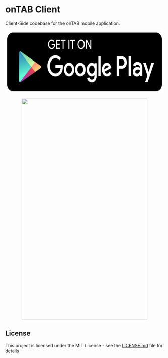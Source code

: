# onTAB Client

Client-Side codebase for the onTAB mobile application.


<p align="center">
  <a href="https://play.google.com/store/apps/details?id=nayalash.github.io.nutralytics"><img src="https://github.com/Nayalash/Nutralytics/blob/master/docs/gp.png" width = "800" height= "200"/> </a>
</p>

<p align="center">
  <img src="https://github.com/Nayalash/Nutralytics/blob/master/docs/demo.gif" width="400" height="700"/>
</p>


## License

This project is licensed under the MIT License - see the [LICENSE.md](https://github.com/Nayalash/onTAB-client/blob/master/LICENSE) file for details
